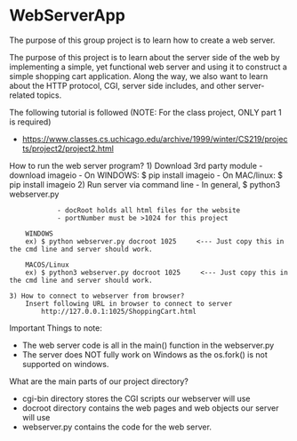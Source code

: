 # WebServerApp
The purpose of this group project is to learn how to create a web server.

The purpose of this project is to learn about the server side of the web by implementing a simple, yet functional web server and using it to construct a simple shopping cart application. Along the way, we also want to learn about the HTTP protocol, CGI, server side includes, and other server-related topics. 

The following tutorial is followed (NOTE: For the class project, ONLY part 1 is required)
- https://www.classes.cs.uchicago.edu/archive/1999/winter/CS219/projects/project2/project2.html


How to run the web server program?
    1) Download 3rd party module
        - download imageio
            - On WINDOWS: $ pip install imageio
            - On MAC/linux: $ pip install imageio
    2) Run server via command line
        - In general,
            $ python3 webserver.py <relativePathToDocRoot> <portNumberr>
        
                - docRoot holds all html files for the website
                - portNumber must be >1024 for this project

        WINDOWS
        ex) $ python webserver.py docroot 1025     <--- Just copy this in the cmd line and server should work.

        MACOS/Linux
        ex) $ python3 webserver.py docroot 1025     <--- Just copy this in the cmd line and server should work.

    3) How to connect to webserver from browser?
        Insert following URL in browser to connect to server
            http://127.0.0.1:1025/ShoppingCart.html


Important Things to note:
- The web server code is all in the main() function in the webserver.py
- The server does NOT fully work on Windows as the os.fork() is not supported on windows.

What are the main parts of our project directory?
- cgi-bin directory stores the CGI scripts our webserver will use
- docroot directory contains the web pages and web objects our server will use
- webserver.py contains the code for the web server.